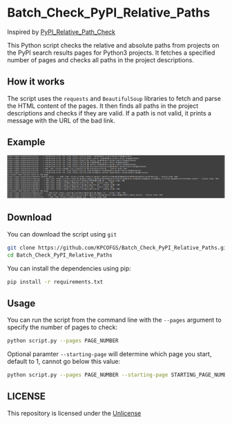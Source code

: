 # Batch_Check_PyPI_Relative_Paths

Inspired by [PyPI_Relative_Path_Check](https://github.com/KPCOFGS/PyPI_Relative_Path_Check)

This Python script checks the relative and absolute paths from projects on the PyPI search results pages for Python3 projects. It fetches a specified number of pages and checks all paths in the project descriptions.

## How it works

The script uses the `requests` and `BeautifulSoup` libraries to fetch and parse the HTML content of the pages. It then finds all paths in the project descriptions and checks if they are valid. If a path is not valid, it prints a message with the URL of the bad link.

## Example

![Demo](assets/demo.png)

## Download

You can download the script using `git`

```bash
git clone https://github.com/KPCOFGS/Batch_Check_PyPI_Relative_Paths.git
cd Batch_Check_PyPI_Relative_Paths
```

You can install the dependencies using pip:

```bash
pip install -r requirements.txt
```

## Usage

You can run the script from the command line with the `--pages` argument to specify the number of pages to check:

```bash
python script.py --pages PAGE_NUMBER
```

Optional paramter `--starting-page` will determine which page you start, default to 1, cannot go below this value:

```bash
python script.py --pages PAGE_NUMBER --starting-page STARTING_PAGE_NUMBER
```

## LICENSE

This repository is licensed under the [Unlicense](LICENSE)

